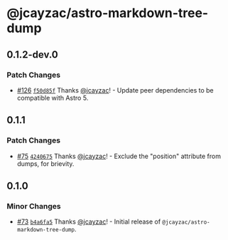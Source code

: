 # @jcayzac/astro-markdown-tree-dump

## 0.1.2-dev.0

### Patch Changes

- [#126](https://github.com/jcayzac/copepod-modules/pull/126) [`f50d85f`](https://github.com/jcayzac/copepod-modules/commit/f50d85fd69ba0ced2c4a7a7922703ef05e8de066) Thanks [@jcayzac](https://github.com/jcayzac)! - Update peer dependencies to be compatible with Astro 5.

## 0.1.1

### Patch Changes

- [#75](https://github.com/jcayzac/copepod-modules/pull/75) [`4240675`](https://github.com/jcayzac/copepod-modules/commit/4240675960836e357000d17d6616e60dabc1266b) Thanks [@jcayzac](https://github.com/jcayzac)! - Exclude the "position" attribute from dumps, for brievity.

## 0.1.0

### Minor Changes

- [#73](https://github.com/jcayzac/copepod-modules/pull/73) [`b4a6fa5`](https://github.com/jcayzac/copepod-modules/commit/b4a6fa5240c7de161a8d20ea913784fc22ac1867) Thanks [@jcayzac](https://github.com/jcayzac)! - Initial release of `@jcayzac/astro-markdown-tree-dump`.
